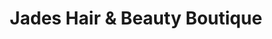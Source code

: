 ---
title: "Jades Hair & Beauty Boutique"
url: /chester/jades-hair-and-beauty-boutique/
shop: hairdresser
---